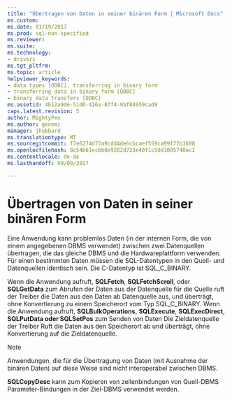 ```yaml
---
title: "Übertragen von Daten in seiner binären Form | Microsoft Docs"
ms.custom: 
ms.date: 01/19/2017
ms.prod: sql-non-specified
ms.reviewer: 
ms.suite: 
ms.technology:
- drivers
ms.tgt_pltfrm: 
ms.topic: article
helpviewer_keywords:
- data types [ODBC], transferring in binary form
- transferring data in binary form [ODBC]
- binary data transfers [ODBC]
ms.assetid: 4b12a9de-51d0-416a-87f4-9bf84959cad9
caps.latest.revision: 5
author: MightyPen
ms.author: genemi
manager: jhubbard
ms.translationtype: MT
ms.sourcegitcommit: f7e6274d77a9cdd4de6cbcaef559ca99f77b3608
ms.openlocfilehash: 8c54b61ec668e9282d723e48f1c50d1005740ac1
ms.contentlocale: de-de
ms.lasthandoff: 09/09/2017

---
```

# <a name="transferring-data-in-its-binary-form"></a>Übertragen von Daten in seiner binären Form
Eine Anwendung kann problemlos Daten (in der internen Form, die von einem angegebenen DBMS verwendet) zwischen zwei Datenquellen übertragen, die das gleiche DBMS und die Hardwareplattform verwenden. Für einen bestimmten Daten müssen die SQL-Datentypen in den Quell- und Datenquellen identisch sein. Die C-Datentyp ist SQL_C_BINARY.  
  
 Wenn die Anwendung aufruft, **SQLFetch**, **SQLFetchScroll**, oder **SQLGetData** zum Abrufen der Daten aus der Datenquelle für die Quelle ruft der Treiber die Daten aus den Daten ab Datenquelle aus, und überträgt, ohne Konvertierung zu einem Speicherort vom Typ SQL_C_BINARY. Wenn die Anwendung aufruft, **SQLBulkOperations**, **SQLExecute**, **SQLExecDirect**, **SQLPutData oder SQLSetPos** zum Senden von Daten Die Zieldatenquelle der Treiber Ruft die Daten aus den Speicherort ab und überträgt, ohne Konvertierung auf die Zieldatenquelle.  
  
> [!NOTE]  
>  Anwendungen, die für die Übertragung von Daten (mit Ausnahme der binären Daten) auf diese Weise sind nicht interoperabel zwischen DBMS.  
  
 **SQLCopyDesc** kann zum Kopieren von zeilenbindungen von Quell-DBMS Parameter-Bindungen in der Ziel-DBMS verwendet werden.
